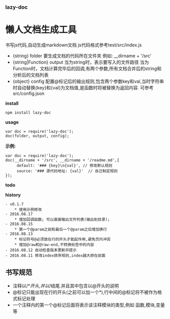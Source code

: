 ###  lazy-doc

# 懒人文档生成工具
书写js代码,自动生成markdown文档
js代码格式参考test/src/index.js

*  {string} folder 要生成文档的代码所在文件夹
         例如: __dirname + '/src'
*  {string|Function} output
       当为string时，表示要写入的文件路径
       当为Function时，文档计算完毕后的回调,有两个参数,所有文档合并后的string和分析后的文档列表
*  {object} config 配置@标记后的输出规则,包含两个参数key和val,当时字符串时自动替换{key}和{val}为文档值,是函数时将被替换为返回内容. 可参考src/config.json

**install**

```
npm install lazy-doc
```

**usage**

```
var doc = require('lazy-doc');
doc(folder, output, config);
```


**示例:**

```
var doc = require('lazy-doc');
doc(__dirname + '/src', __dirname + '/readme.md',{
     default: '### {key}\n{val}', // 修改默认规则
     source: '### 源代码地址: {val}'  // 自己制定规则
});
```

**todo**

**history**

```
- v0.1.7
    * 使用示例修改
- 2016.08.17
    * 增加回调函数; 可以直接输出文件列表(输出到目录);
- 2016.08.15
    * 第一个@param之前和最后一个@param之后增加换行
- 2016.08.13
    * 标记符号@必须放在行的开头才能起作用,避免页内冲突
    * 增加@raw和@raw-end,不转换标签中的内容
- 2016.08.12 自动检查版本更新并提示
- 2016.08.11 修改index排序规则,index越大排在前面
```











## 书写规范
* 注释以/**开头,并以*/结尾.并且其中包含以@开头的说明
* @标记只能出现在行的开头(之前可以加一个*),行中间的@标记将不被作为格式标记处理
* 一个注释内的第一个@标记后面将表示该注释模块的类型,例如 函数,模块,变量等